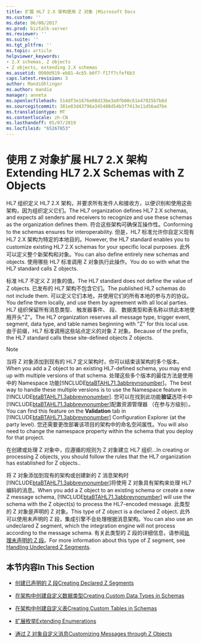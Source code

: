 ```yaml
---
title: 扩展 HL7 2.X 架构使用 Z 对象 |Microsoft Docs
ms.custom: ''
ms.date: 06/08/2017
ms.prod: biztalk-server
ms.reviewer: ''
ms.suite: ''
ms.tgt_pltfrm: ''
ms.topic: article
helpviewer_keywords:
- 2.X schemas, Z objects
- Z objects, extending 2.X schemas
ms.assetid: 0980d919-eb81-4c65-b0f7-f17f7cfef6b3
caps.latest.revision: 3
author: MandiOhlinger
ms.author: mandia
manager: anneta
ms.openlocfilehash: 514df3e1676e08d33be3a9fb00c61e47925b7b6d
ms.sourcegitcommit: 381e83d43796a345488d54b3f7413e11d56ad7be
ms.translationtype: MT
ms.contentlocale: zh-CN
ms.lasthandoff: 05/07/2019
ms.locfileid: "65267853"
---
```

# <a name="extending-hl7-2x-schemas-with-z-objects"></a><span data-ttu-id="0cc19-102">使用 Z 对象扩展 HL7 2.X 架构</span><span class="sxs-lookup"><span data-stu-id="0cc19-102">Extending HL7 2.X Schemas with Z Objects</span></span>
<span data-ttu-id="0cc19-103">HL7 组织定义 HL7 2.X 架构，并要求所有发件人和接收方，以便识别和使用这些架构，因为组织定义它们。</span><span class="sxs-lookup"><span data-stu-id="0cc19-103">The HL7 organization defines HL7 2.X schemas, and expects all senders and receivers to recognize and use these schemas as the organization defines them.</span></span> <span data-ttu-id="0cc19-104">符合这些架构可确保互操作性。</span><span class="sxs-lookup"><span data-stu-id="0cc19-104">Conforming to the schemas ensures for interoperability.</span></span> <span data-ttu-id="0cc19-105">但是，HL7 标准允许你自定义现有 HL7 2.X 架构为特定的本地目的。</span><span class="sxs-lookup"><span data-stu-id="0cc19-105">However, the HL7 standard enables you to customize existing HL7 2.X schemas for your specific local purposes.</span></span> <span data-ttu-id="0cc19-106">此外可以定义整个新架构和对象。</span><span class="sxs-lookup"><span data-stu-id="0cc19-106">You can also define entirely new schemas and objects.</span></span> <span data-ttu-id="0cc19-107">使用哪些 HL7 标准调用 Z 对象执行此操作。</span><span class="sxs-lookup"><span data-stu-id="0cc19-107">You do so with what the HL7 standard calls Z objects.</span></span>  
  
 <span data-ttu-id="0cc19-108">标准 HL7 不定义 Z 对象的值。</span><span class="sxs-lookup"><span data-stu-id="0cc19-108">The HL7 standard does not define the value of Z objects.</span></span> <span data-ttu-id="0cc19-109">已发布的 HL7 架构不包含它们。</span><span class="sxs-lookup"><span data-stu-id="0cc19-109">The published HL7 schemas do not include them.</span></span> <span data-ttu-id="0cc19-110">可以定义它们本地，并使用它们的所有本地的参与方的协议。</span><span class="sxs-lookup"><span data-stu-id="0cc19-110">You define them locally, and use them by agreement with all local parties.</span></span> <span data-ttu-id="0cc19-111">HL7 组织保留所有消息类型、 触发器事件、 段、 数据类型和表名称以供此本地使用开头"Z"。</span><span class="sxs-lookup"><span data-stu-id="0cc19-111">The HL7 organization reserves all message type, trigger event, segment, data type, and table names beginning with "Z" for this local use.</span></span> <span data-ttu-id="0cc19-112">由于前缀，HL7 标准调用这些站点定义的对象 Z 对象。</span><span class="sxs-lookup"><span data-stu-id="0cc19-112">Because of the prefix, the HL7 standard calls these site-defined objects Z objects.</span></span>  
  
> [!NOTE]
>  <span data-ttu-id="0cc19-113">当将 Z 对象添加到现有的 HL7 定义架构时，你可以结束该架构的多个版本。</span><span class="sxs-lookup"><span data-stu-id="0cc19-113">When you add a Z object to an existing HL7-defined schema, you may end up with multiple versions of that schema.</span></span> <span data-ttu-id="0cc19-114">处理这些多个版本的最佳方法是使用中的 Namespace 功能[!INCLUDE[btaBTAHL71.3abbrevnonumber](../../includes/btabtahl71-3abbrevnonumber-md.md)]。</span><span class="sxs-lookup"><span data-stu-id="0cc19-114">The best way to handle these multiple versions is to use the Namespace feature in [!INCLUDE[btaBTAHL71.3abbrevnonumber](../../includes/btabtahl71-3abbrevnonumber-md.md)].</span></span> <span data-ttu-id="0cc19-115">您可以在找到此功能**验证**选项卡中[!INCLUDE[btaBTAHL71.3abbrevnonumber](../../includes/btabtahl71-3abbrevnonumber-md.md)]配置资源管理器 （在参与方级别）。</span><span class="sxs-lookup"><span data-stu-id="0cc19-115">You can find this feature on the **Validation** tab in [!INCLUDE[btaBTAHL71.3abbrevnonumber](../../includes/btabtahl71-3abbrevnonumber-md.md)] Configuration Explorer (at the party level).</span></span> <span data-ttu-id="0cc19-116">您还需要更改部署该项目的架构中的命名空间属性。</span><span class="sxs-lookup"><span data-stu-id="0cc19-116">You will also need to change the namespace property within the schema that you deploy for that project.</span></span>  
  
 <span data-ttu-id="0cc19-117">在创建或处理 Z 对象中，应遵循的规则为 Z 对象建立 HL7 组织...</span><span class="sxs-lookup"><span data-stu-id="0cc19-117">In creating or processing Z objects, you should follow the rules that the HL7 organization has established for Z objects..</span></span>  
  
 <span data-ttu-id="0cc19-118">将 Z 对象添加到现有的架构或创建新的 Z 消息架构时[!INCLUDE[btaBTAHL71.3abbrevnonumber](../../includes/btabtahl71-3abbrevnonumber-md.md)]将使用 Z 对象具有架构来处理 HL7 编码的消息。</span><span class="sxs-lookup"><span data-stu-id="0cc19-118">When you add a Z object to an existing schema or create a new Z message schema, [!INCLUDE[btaBTAHL71.3abbrevnonumber](../../includes/btabtahl71-3abbrevnonumber-md.md)] will use the schema with the Z object(s) to process the HL7-encoded message.</span></span> <span data-ttu-id="0cc19-119">此类型的 Z 对象是声明的 Z 对象。</span><span class="sxs-lookup"><span data-stu-id="0cc19-119">This type of Z object is a declared Z object.</span></span> <span data-ttu-id="0cc19-120">此外可以使用未声明的 Z 段，集成引擎不会处理根据消息架构。</span><span class="sxs-lookup"><span data-stu-id="0cc19-120">You can also use an undeclared Z segment, which the integration engine will not process according to the message schema.</span></span> <span data-ttu-id="0cc19-121">有关此类型的 Z 段的详细信息，请参阅[处理未声明的 Z 段](../../adapters-and-accelerators/accelerator-hl7/handling-undeclared-z-segments.md)。</span><span class="sxs-lookup"><span data-stu-id="0cc19-121">For more information about this type of Z segment, see [Handling Undeclared Z Segments](../../adapters-and-accelerators/accelerator-hl7/handling-undeclared-z-segments.md).</span></span>  
  
## <a name="in-this-section"></a><span data-ttu-id="0cc19-122">本节内容</span><span class="sxs-lookup"><span data-stu-id="0cc19-122">In This Section</span></span>  
  
-   [<span data-ttu-id="0cc19-123">创建已声明的 Z 段</span><span class="sxs-lookup"><span data-stu-id="0cc19-123">Creating Declared Z Segments</span></span>](../../adapters-and-accelerators/accelerator-hl7/creating-declared-z-segments.md)  
  
-   [<span data-ttu-id="0cc19-124">在架构中创建自定义数据类型</span><span class="sxs-lookup"><span data-stu-id="0cc19-124">Creating Custom Data Types in Schemas</span></span>](../../adapters-and-accelerators/accelerator-hl7/creating-custom-data-types-in-schemas.md)  
  
-   [<span data-ttu-id="0cc19-125">在架构中创建自定义表</span><span class="sxs-lookup"><span data-stu-id="0cc19-125">Creating Custom Tables in Schemas</span></span>](../../adapters-and-accelerators/accelerator-hl7/creating-custom-tables-in-schemas.md)  
  
-   [<span data-ttu-id="0cc19-126">扩展枚举</span><span class="sxs-lookup"><span data-stu-id="0cc19-126">Extending Enumerations</span></span>](../../adapters-and-accelerators/accelerator-hl7/extending-enumerations.md)  
  
-   [<span data-ttu-id="0cc19-127">通过 Z 对象自定义消息</span><span class="sxs-lookup"><span data-stu-id="0cc19-127">Customizing Messages through Z Objects</span></span>](../../adapters-and-accelerators/accelerator-hl7/customizing-messages-through-z-objects.md)